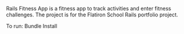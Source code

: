 Rails Fitness App is a fitness app to track activities and enter fitness challenges. The project is for the Flatiron School Rails portfolio project. 

To run: Bundle Install
